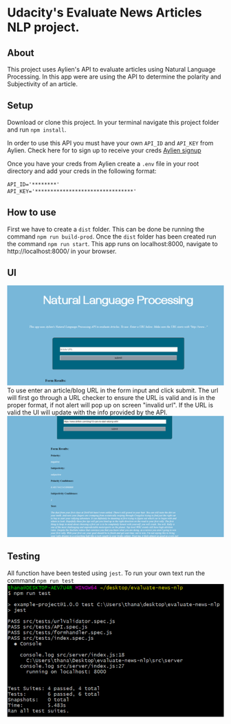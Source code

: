 # Udacity's Evaluate News Articles NLP project.

## About
This project uses Aylien's API to evaluate articles using Natural Language Processing. In this app were are using the API to determine the polarity and Subjectivity of an article.

## Setup
Download or clone this project. In your terminal navigate this project folder and run `npm install`.

In order to use this API you must have your own `API_ID` and `API_KEY` from Aylien. Check here for to sign up to receive your creds [Aylien signup](https://developer.aylien.com/signup)

Once you have your creds from Aylien create a `.env` file in your root directory and add your creds in the following format:
```
API_ID='********'
API_KEY='********************************'
```

## How to use
First we have to create a `dist` folder. This can be done be running the command `npm run build-prod`. Once the `dist` folder has been created run the command `npm run start`. This app runs on localhost:8000, navigate to http://localhost:8000/ in your browser.

## UI
!['UI'](/pics/ui.png)
To use enter an article/blog URL in the form input and click submit. The url will first go through a URL checker to ensure the URL is valid and is in the proper format, if not alert will pop up on screen "invalid url". If the URL is valid the UI will update with the info provided by the API.
!['UI API response'](/pics/ui_response.png)

## Testing
All function have been tested using `jest`.
To run your own text run the command `npm run test`
!['Jest Test'](/pics/test.png)
